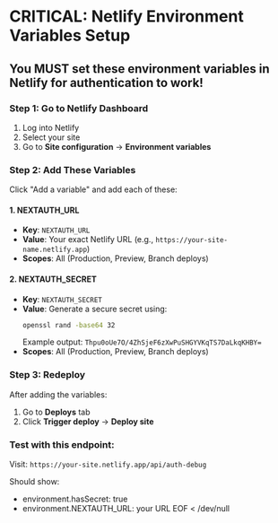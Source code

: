 # CRITICAL: Netlify Environment Variables Setup

## You MUST set these environment variables in Netlify for authentication to work\!

### Step 1: Go to Netlify Dashboard
1. Log into Netlify
2. Select your site
3. Go to **Site configuration** → **Environment variables**

### Step 2: Add These Variables

Click "Add a variable" and add each of these:

#### 1. NEXTAUTH_URL
- **Key**: `NEXTAUTH_URL`
- **Value**: Your exact Netlify URL (e.g., `https://your-site-name.netlify.app`)
- **Scopes**: All (Production, Preview, Branch deploys)

#### 2. NEXTAUTH_SECRET
- **Key**: `NEXTAUTH_SECRET`
- **Value**: Generate a secure secret using:
  ```bash
  openssl rand -base64 32
  ```
  Example output: `Thpu0oUe7O/4ZhSjeF6zXwPuSHGYVKqTS7DaLkqKHBY=`
- **Scopes**: All (Production, Preview, Branch deploys)

### Step 3: Redeploy
After adding the variables:
1. Go to **Deploys** tab
2. Click **Trigger deploy** → **Deploy site**

### Test with this endpoint:
Visit: `https://your-site.netlify.app/api/auth-debug`

Should show:
- environment.hasSecret: true
- environment.NEXTAUTH_URL: your URL
EOF < /dev/null